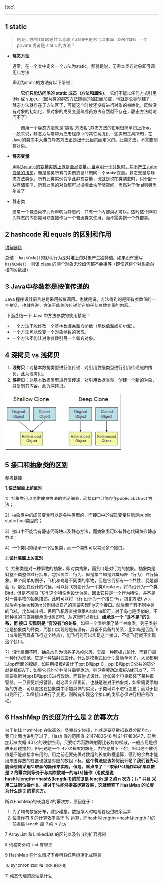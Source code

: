 [toc]

---





## 1 static

> 问题：解释static是什么意思？Java中是否可以覆盖（override）一个private 或者是 static 的方法？

* **静态方法** 

    通常，在一个类中定义一个方法为static，那就是说，无需本类的对象即可调用此方法

    声明为static的方法有以下限制： 

    　　**它们只能访问类的 static 成员（方法和属性）**。 它们不能以任何方式引用 this 或 super。（因为类的静态方法随类的加载而加载，也就是说类创建了，静态方法就存在于方法区了，可能这个时候还没有进行对象的初始化，既然没有对象的初始化，那对象的成员变量和成员方法自然就不存在，静态方法就访问不了）

    　　调用一个静态方法就是“类名.方法名”,静态方法的使用很简单如上所示。一般来说，静态方法常常为应用程序中的其它类提供一些实用工具所用，在Java的类库中大量的静态方法正是出于此目的而定义的。此类方法，不需要创建对象。 

* **静态变量**

  ​	<u>声明为static的变量实质上就是全局变量。当声明一个对象时，并不产生static变量的拷贝</u>，而是该类所有的实例变量共用同一个static变量。静态变量与静态方法类似。所有此类实例共享此静态变量，也就是说在类装载时，只分配一块存储空间，所有此类的对象都可以操控此块存储空间，当然对于final则另当别论了

* 静态类

  ​     通常一个普通类不允许声明为静态的，只有一个内部类才可以。这时这个声明为静态的内部类可以直接作为一个普通类来使用，而不需实例一个外部类。



## 2 hashcode 和 equals 的区别和作用

[讲解链接](https://www.jianshu.com/p/5a7f5f786b75)

总结： `hashCode()`的默认行为是对堆上的对象产生独特值。如果没有重写 `hashCode()`，则该 class 的两个对象无论如何都不会相等（即使这两个对象指向相同的数据） 



## 3 Java中参数都是按值传递的

 Java 程序设计语言总是采用按值调用。也就是说，方法得到的是所有参数值的一个拷贝，也就是说，方法不能修改传递给它的任何参数变量的内容。 

​	下面总结一下 Java 中方法参数的使用情况：

- 一个方法不能修改一个基本数据类型的参数（即数值型或布尔型）。
- 一个方法可以改变一个对象参数的状态。
- 一个方法不能让对象参数引用一个新的对象。



## 4 深拷贝 vs 浅拷贝

1. **浅拷贝**：对基本数据类型进行值传递，对引用数据类型进行引用传递般的拷贝，此为浅拷贝。
2. **深拷贝**：对基本数据类型进行值传递，对引用数据类型，创建一个新的对象，并复制其内容，此为深拷贝。

<img src="../images/面试题/image-20200903201408615.png" alt="image-20200903201408615" style="zoom:67%;" />

## 5 接口和抽象类的区别

[参考链接](https://www.zhihu.com/question/297328937/answer/696698721)

**1.语法层面上的区别**

1）抽象类可以提供成员方法的实现细节，而接口中只能存在public abstract 方法；

2）抽象类中的成员变量可以是各种类型的，而接口中的成员变量只能是public static final类型的；

3）接口中不能含有静态代码块以及静态方法，而抽象类可以有静态代码块和静态方法；

4）一个类只能继承一个抽象类，而一个类却可以实现多个接口。

**2.设计层面上的区别**

1）抽象类是对一种事物的抽象，即对类抽象，而接口是对行为的抽象。抽象类是对整个类整体进行抽象，包括属性、行为，但是接口却是对类局部（行为）进行抽象。举个简单的例子，飞机和鸟是不同类的事物，但是它们都有一个共性，就是都会飞。那么在设计的时候，可以将飞机设计为一个类Airplane，将鸟设计为一个类Bird，但是不能将 飞行 这个特性也设计为类，因此它只是一个行为特性，并不是对一类事物的抽象描述。此时可以将 飞行 设计为一个接口Fly，包含方法fly( )，然后Airplane和Bird分别根据自己的需要实现Fly这个接口。然后至于有不同种类的飞机，比如战斗机、民用飞机等直接继承Airplane即可，对于鸟也是类似的，不同种类的鸟直接继承Bird类即可。从这里可以看出，**继承是一个 "是不是"的关系，而 接口 实现则是 "有没有"的关系**。如果一个类继承了某个抽象类，则子类必定是抽象类的种类，而接口实现则是有没有、具备不具备的关系，比如鸟是否能飞（或者是否具备飞行这个特点），能飞行则可以实现这个接口，不能飞行就不实现这个接口。

2）设计层面不同，抽象类作为很多子类的父类，它是一种模板式设计。而接口是一种行为规范，它是一种辐射式设计。什么是模板式设计？最简单例子，大家都用过ppt里面的模板，如果用模板A设计了ppt B和ppt C，ppt B和ppt C公共的部分就是模板A了，如果它们的公共部分需要改动，则只需要改动模板A就可以了，不需要重新对ppt B和ppt C进行改动。而辐射式设计，比如某个电梯都装了某种报警器，一旦要更新报警器，就必须全部更新。也就是说对于抽象类，如果需要添加新的方法，可以直接在抽象类中添加具体的实现，子类可以不进行变更；而对于接口则不行，如果接口进行了变更，则所有实现这个接口的类都必须进行相应的改动。



## 6 HashMap 的长度为什么是 2 的幂次方

为了能让 HashMap 存取高效，尽量较少碰撞，也就是要尽量把数据分配均匀。我们上面也讲到了过了，Hash 值的范围值-2147483648 到 2147483647，前后加起来大概 40 亿的映射空间，只要哈希函数映射得比较均匀松散，一般应用是很难出现碰撞的。但问题是一个 40 亿长度的数组，内存是放不下的。所以这个散列值是不能直接拿来用的。用之前还要先做对数组的长度取模运算，得到的余数才能用来要存放的位置也就是对应的数组下标。**这个算法应该如何设计呢？**我们首先可能会想到采用%取余的操作来实现。但是，重点来了：**“取余(%)操作中如果除数是 2 的幂次则等价于与其除数减一的与(&)操作（也就是说 hash%length==hash&(length-1)的前提是 length 是 2 的 n 次方；）。”** 并且 **采用二进制位操作 &，相对于%能够提高运算效率，这就解释了 HashMap 的长度为什么是 2 的幂次方。**

所以HashMap的长度是2的幂次方，原因在于：

1. 为了均匀数据分布，减少碰撞，数据存入时哈希要经过取余运算
2. 位操作符 & 的计算效率高于 % 运算，而hash%length==hash&(length-1)的前提是 length 是 2 的 n 次方



7 ArrayList 和 LinkedList 的区别以及各自的扩容机制



8 线程安全的 List 有哪些



9 HashMap 在什么情况下会再将红黑树转化成链表



10  synchronized 和 lock 的区别



11 动态代理的原理是什么